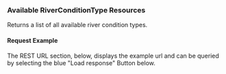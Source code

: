 ### Available RiverConditionType Resources
Returns a list of all available river condition types.
#### Request Example
The REST URL section, below, displays the example url and can be queried by selecting the blue "Load response" Button below.
